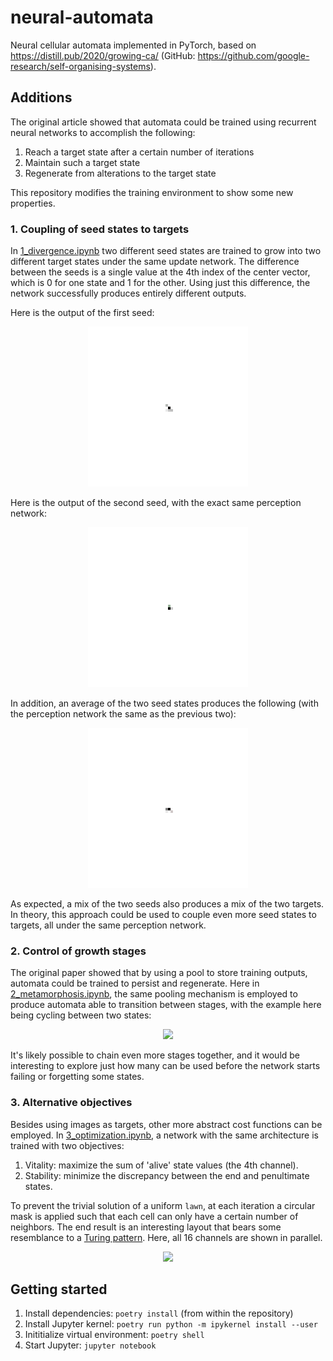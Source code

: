 # neural-automata

Neural cellular automata implemented in PyTorch, based on https://distill.pub/2020/growing-ca/ (GitHub: https://github.com/google-research/self-organising-systems).

## Additions

The original article showed that automata could be trained using recurrent neural networks to accomplish the following:

1. Reach a target state after a certain number of iterations
2. Maintain such a target state
3. Regenerate from alterations to the target state

This repository modifies the training environment to show some new properties.

### 1. Coupling of seed states to targets

In [1_divergence.ipynb](https://github.com/kevinhu/neural-automata/blob/master/notebooks/1_divergence.ipynb) two different seed states are trained to grow into two different target states under the same update network. The difference between the seeds is a single value at the 4th index of the center vector, which is 0 for one state and 1 for the other. Using just this difference, the network successfully produces entirely different outputs.

Here is the output of the first seed:

<p align="center">
  <img src="https://github.com/kevinhu/neural-automata/blob/master/videos/divergence_seed_1_colors.gif">
</p>

Here is the output of the second seed, with the exact same perception network:

<p align="center">
  <img src="https://github.com/kevinhu/neural-automata/blob/master/videos/divergence_seed_2_colors.gif">
</p>

In addition, an average of the two seed states produces the following (with the perception network the same as the previous two):

<p align="center">
  <img src="https://github.com/kevinhu/neural-automata/blob/master/videos/divergence_seed_mix_colors.gif">
</p>

As expected, a mix of the two seeds also produces a mix of the two targets. In theory, this approach could be used to couple even more seed states to targets, all under the same perception network.

### 2. Control of growth stages

The original paper showed that by using a pool to store training outputs, automata could be trained to persist and regenerate. Here in [2_metamorphosis.ipynb](https://github.com/kevinhu/neural-automata/blob/master/notebooks/2_metamorphosis.ipynb), the same pooling mechanism is employed to produce automata able to transition between stages, with the example here being cycling between two states:

<p align="center">
  <img src="https://github.com/kevinhu/neural-automata/blob/master/videos/metamorphosis_colors.gif">
</p>

It's likely possible to chain even more stages together, and it would be interesting to explore just how many can be used before the network starts failing or forgetting some states.

### 3. Alternative objectives

Besides using images as targets, other more abstract cost functions can be employed. In [3_optimization.ipynb](https://github.com/kevinhu/neural-automata/blob/master/notebooks/3_optimization.ipynb), a network with the same architecture is trained with two objectives:

1. Vitality: maximize the sum of 'alive' state values (the 4th channel).
2. Stability: minimize the discrepancy between the end and penultimate states.

To prevent the trivial solution of a uniform `lawn`, at each iteration a circular mask is applied such that each cell can only have a certain number of neighbors. The end result is an interesting layout that bears some resemblance to a [Turing pattern](https://en.wikipedia.org/wiki/Turing_pattern). Here, all 16 channels are shown in parallel.

<p align="center">
  <img src="https://github.com/kevinhu/neural-automata/blob/master/videos/optimization_channels.gif">
</p>

## Getting started

1. Install dependencies: `poetry install` (from within the repository)
2. Install Jupyter kernel: `poetry run python -m ipykernel install --user`
2. Inititialize virtual environment: `poetry shell`
3. Start Jupyter: `jupyter notebook`
